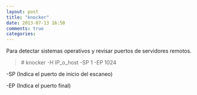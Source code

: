 ```yaml
---
layout: post
title: "knocker"
date: 2013-07-13 16:50
comments: true
categories: 
---
```

Para detectar sistemas operativos y revisar puertos de servidores remotos.

>\# knocker -H IP_o_host -SP 1 -EP 1024

-SP (Indica el puerto de inicio del escaneo)

-EP (Indica el puerto final)

